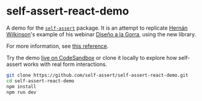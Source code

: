 # self-assert-react-demo

A demo for the [`self-assert`](https://github.com/self-assert/self-assert)
package. It is an attempt to replicate [Hernán Wilkinson](https://github.com/hernanwilkinson)'s example
of his webinar [Diseño a la Gorra](https://github.com/hernanwilkinson/disenioALaGorra), using the new library.

For more information, see [this reference](https://github.com/hernanwilkinson/disenioALaGorra/tree/a6d90a0044bf69f98fb50584872b226bf678e67b/Temporada01/Episodio03%20-%20Modelar%20los%20Conjuntos%20de%20Objetos).

Try the demo [live on CodeSandbox](https://codesandbox.io/p/sandbox/github/self-assert/self-assert-react-demo)
or clone it locally to explore how self-assert works with real form interactions.

```bash
git clone https://github.com/self-assert/self-assert-react-demo.git
cd self-assert-react-demo
npm install
npm run dev
```
